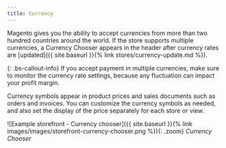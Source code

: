 ```yaml
---
title: Currency
---
```


Magento gives you the ability to accept currencies from more than two hundred countries around the world. If the store supports multiple currencies, a Currency Chooser appears in the header after currency rates are [updated]({{ site.baseurl }}{% link stores/currency-update.md %}).

{: .bs-callout-info}
If you accept payment in multiple currencies, make sure to monitor the currency rate settings, because any fluctuation can impact your profit margin.

Currency symbols appear in product prices and sales documents such as orders and invoices. You can customize the currency symbols as needed, and also set the display of the price separately for each store or view.

![Example storefront - Currency chooser]({{ site.baseurl }}{% link images/images/storefront-currency-chooser.png %}){: .zoom}
_Currency Chooser_
